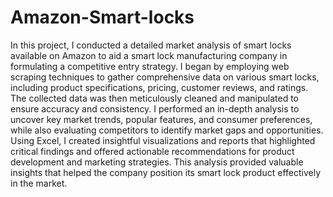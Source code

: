# Amazon-Smart-locks
In this project, I conducted a detailed market analysis of smart locks available on Amazon to aid a smart lock manufacturing company in formulating a competitive entry strategy. I began by employing web scraping techniques to gather comprehensive data on various smart locks, including product specifications, pricing, customer reviews, and ratings. The collected data was then meticulously cleaned and manipulated to ensure accuracy and consistency. I performed an in-depth analysis to uncover key market trends, popular features, and consumer preferences, while also evaluating competitors to identify market gaps and opportunities. Using Excel, I created insightful visualizations and reports that highlighted critical findings and offered actionable recommendations for product development and marketing strategies. This analysis provided valuable insights that helped the company position its smart lock product effectively in the market.


